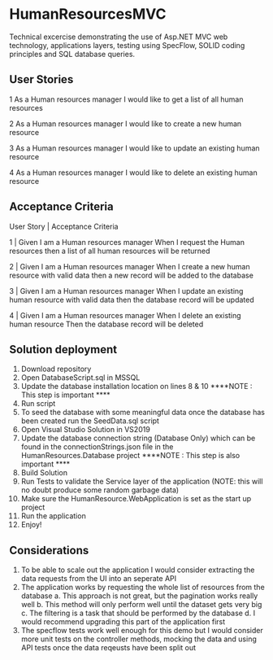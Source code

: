 # HumanResourcesMVC

Technical excercise demonstrating the use of Asp.NET MVC web technology, applications layers, testing using SpecFlow, SOLID coding principles and SQL database queries.

## User Stories

1	As a Human resources manager I would like to get a list of all human resources

2	As a Human resources manager I would like to create a new human resource 

3	As a Human resources manager I would like to update an existing human resource

4	As a Human resources manager I would like to delete an existing human resource

## Acceptance Criteria

User Story | Acceptance Criteria

1	| Given I am a Human resources manager When I request the Human resources then a list of all human resources will be returned 

2	| Given I am a Human resources manager When I create a new human resource with valid data then a new record will be added to the database

3	| Given I am a Human resources manager When I update an existing human resource with valid data then the database record will be updated

4	| Given I am a Human resources manager When I delete an existing human resource Then the database record will be deleted


## Solution deployment
1. Download repository
2. Open DatabaseScript.sql in MSSQL
3. Update the database installation location on lines 8 & 10 ****NOTE : This step is important ****
4. Run script
5. To seed the database with some meaningful data once the database has been created run the SeedData.sql script
6. Open Visual Studio Solution in VS2019
7. Update the database connection string (Database Only) which can be found in the connectionStrings.json file in the HumanResources.Database project ****NOTE : This step is also important ****
8. Build Solution
9. Run Tests to validate the Service layer of the application (NOTE: this will no doubt produce some random garbage data)
10. Make sure the HumanResource.WebApplication is set as the start up project
11. Run the application
12. Enjoy!

## Considerations
1. To be able to scale out the application I would consider extracting the data requests from the UI into an seperate API
2. The application works by requesting the whole list of resources from the database
        a. This approach is not great, but the pagination works really well
        b. This method will only perform well until the dataset gets very big
        c. The filtering is a task that should be performed by the database
        d. I would recommend upgrading this part of the application first
3. The specflow tests work well enough for this demo but I would consider more unit tests on the controller methods, mocking the data and using API tests once the data reqeusts have been split out
